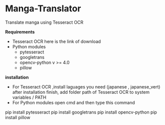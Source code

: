 # Manga-Translator
Translate manga using Tesseract OCR 

**Requirements**
- Tesseract OCR here is the link of download
- Python modules
  - pytesseract
  - googletrans
  - opencv-python v >= 4.0
  - pillow
  
 **installation**
 - For Tesseract OCR ,install laguages you need (japanese , japanese_vert) after installation finish, add folder path of Tesseract OCR to system variables / PATH
 - For Python modules open cmd and then type this command
  
  pip install pytesseract
  pip install googletrans
  pip install opencv-python
  pip install pillow
  
  
